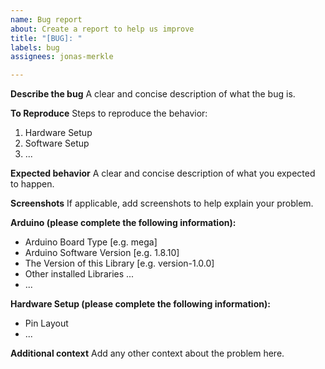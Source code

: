 ```yaml
---
name: Bug report
about: Create a report to help us improve
title: "[BUG]: "
labels: bug
assignees: jonas-merkle

---
```


**Describe the bug**
A clear and concise description of what the bug is.

**To Reproduce**
Steps to reproduce the behavior:
1. Hardware Setup
2. Software Setup
3. ...

**Expected behavior**
A clear and concise description of what you expected to happen.

**Screenshots**
If applicable, add screenshots to help explain your problem.

**Arduino (please complete the following information):**
 - Arduino Board Type [e.g. mega]
 - Arduino Software Version [e.g. 1.8.10]
 - The Version of this Library [e.g. version-1.0.0]
 - Other installed Libraries ...
 - ...

**Hardware Setup (please complete the following information):**
 - Pin Layout
 - ...

**Additional context**
Add any other context about the problem here.

